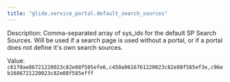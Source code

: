 ```yaml
---
title: "glide.service_portal.default_search_sources"
---
```


Description: Comma-separated array of sys_ids for the default SP Search Sources. Will be used if a search page is used without a portal, or if a portal does not define it's own search sources.

Value: `c6170ae86721220023c82e08f585efe6,c450a0616761220023c82e08f585ef3e,c96eb1686721220023c82e08f585efff`